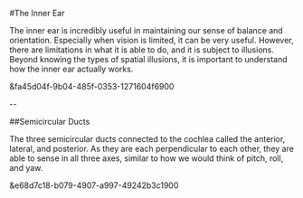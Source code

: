 #The Inner Ear

The inner ear is incredibly useful in maintaining our sense of balance and orientation. Especially when vision is limited, it can be very useful. However, there are limitations in what it is able to do, and it is subject to illusions. Beyond knowing the types of spatial illusions, it is important to understand how the inner ear actually works.

&fa45d04f-9b04-485f-0353-1271604f6900

--

##Semicircular Ducts

The three semicircular ducts connected to the cochlea called the anterior, lateral, and posterior. As they are each perpendicular to each other, they are able to sense in all three axes, similar to how we would think of pitch, roll, and yaw.

&e68d7c18-b079-4907-a997-49242b3c1900

